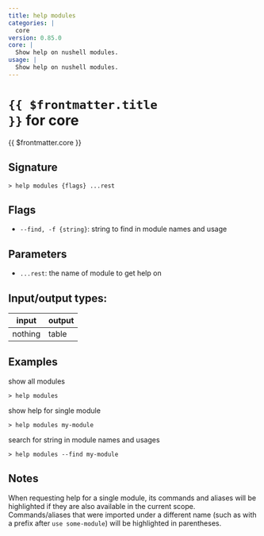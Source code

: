 ```yaml
---
title: help modules
categories: |
  core
version: 0.85.0
core: |
  Show help on nushell modules.
usage: |
  Show help on nushell modules.
---
```

<!-- This file is automatically generated. Please edit the command in https://github.com/nushell/nushell instead. -->

# <code>{{ $frontmatter.title }}</code> for core

<div class='command-title'>{{ $frontmatter.core }}</div>

## Signature

```> help modules {flags} ...rest```

## Flags

 -  `--find, -f {string}`: string to find in module names and usage

## Parameters

 -  `...rest`: the name of module to get help on


## Input/output types:

| input   | output |
| ------- | ------ |
| nothing | table  |

## Examples

show all modules
```nu
> help modules

```

show help for single module
```nu
> help modules my-module

```

search for string in module names and usages
```nu
> help modules --find my-module

```

## Notes
When requesting help for a single module, its commands and aliases will be highlighted if they
are also available in the current scope. Commands/aliases that were imported under a different name
(such as with a prefix after `use some-module`) will be highlighted in parentheses.